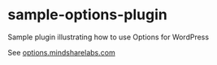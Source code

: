 sample-options-plugin
=====================

Sample plugin illustrating how to use Options for WordPress

See [options.mindsharelabs.com](http://options.mindsharelabs.com)
